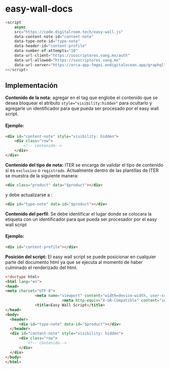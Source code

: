 # easy-wall-docs


```js
<script
    async
    src="https://code.digitalroom.tech/easy-wall.js"
    data-content-note-id="content-note"
    data-type-note-id="type-note"
    data-header-id="content-profile"
    data-number-of-attempts="10"
    data-url-client="https://suscriptores.vang.mx/auth"
    data-url-allowed="https://suscriptores.vang.mx"
    data-url-server="https://orca-app-fmgei.ondigitalocean.app/graphql"
></script>
```

## Implementación

**Contenido de la nota:** agregar en el tag que englobe el contenido que se desea bloquear el atributo `style="visibility:hidden"` para ocultarlo y agregarle un identificador para que pueda ser procesado por el easy wall script.

#### Ejemplo:
```html
<div id="content-note" style="visibility: hidden">
    <div class="row">
        <!-- contenido-->
    </div>
</div>
```

**Contenido del tipo de nota:** ITER se encarga de validar el tipo de contenido si es `exclusivo` o `registrado`. Actualmente dentro de las plantillas de ITER se muestra de la siguiente manera:

```html
<div class="product" data="$product"></div>
```

y debe actualizarse a :

```html
<div id="type-note" data-id="$product"></div>
```

**Contenido del perfil**: Se debe identificar el lugar donde se colocara la etiqueta con un identificador para que pueda ser procesador por el easy wall script

#### Ejemplo:
```html
<div id="content-profile"></div>
```

**Posición del script:** El easy wall script se puede posicionar en cualquier parte del documento html ya que se ejecuta al momento de haber culminado el renderizado del html.

```html
<!doctype html>
<html lang="en">
<head>
<meta charset="UTF-8">
             <meta name="viewport" content="width=device-width, user-scalable=no, initial-scale=1.0, maximum-scale=1.0, minimum-scale=1.0">
                         <meta http-equiv="X-UA-Compatible" content="ie=edge">
             <title>Easy Wall Script</title>
</head>
<body>
  <header>
      <div id="type-note" data-id="$product"></div>
  </header>
  <div id="content-note" style="visibility: hidden">
      <div class="row">
          <!-- contenido-->
      </div>
  </div>
</body>
</html>

```